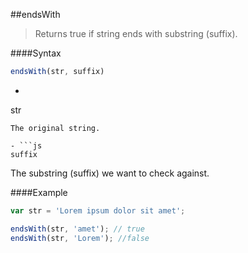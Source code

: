 ##endsWith
> Returns true if string ends with substring (suffix).

####Syntax
```js
endsWith(str, suffix)
```

- ```js
str
```
The original string.

- ```js
suffix
```
The substring (suffix) we want to check against.

####Example
```js
var str = 'Lorem ipsum dolor sit amet';

endsWith(str, 'amet'); // true
endsWith(str, 'Lorem'); //false
```